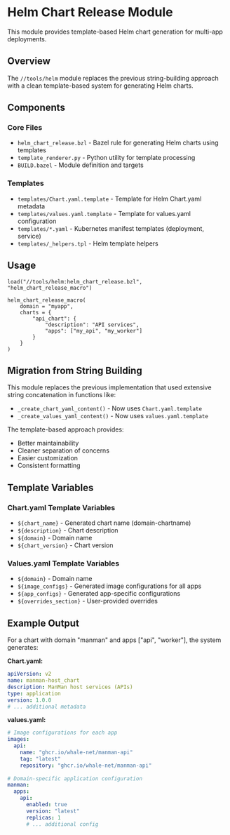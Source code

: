 # Helm Chart Release Module

This module provides template-based Helm chart generation for multi-app deployments.

## Overview

The `//tools/helm` module replaces the previous string-building approach with a clean template-based system for generating Helm charts.

## Components

### Core Files

- `helm_chart_release.bzl` - Bazel rule for generating Helm charts using templates
- `template_renderer.py` - Python utility for template processing
- `BUILD.bazel` - Module definition and targets

### Templates

- `templates/Chart.yaml.template` - Template for Helm Chart.yaml metadata
- `templates/values.yaml.template` - Template for values.yaml configuration  
- `templates/*.yaml` - Kubernetes manifest templates (deployment, service)
- `templates/_helpers.tpl` - Helm template helpers

## Usage

```starlark
load("//tools/helm:helm_chart_release.bzl", "helm_chart_release_macro")

helm_chart_release_macro(
    domain = "myapp",
    charts = {
        "api_chart": {
            "description": "API services",
            "apps": ["my_api", "my_worker"]
        }
    }
)
```

## Migration from String Building

This module replaces the previous implementation that used extensive string concatenation in functions like:
- `_create_chart_yaml_content()` - Now uses `Chart.yaml.template`
- `_create_values_yaml_content()` - Now uses `values.yaml.template`

The template-based approach provides:
- Better maintainability
- Cleaner separation of concerns
- Easier customization
- Consistent formatting

## Template Variables

### Chart.yaml Template Variables
- `${chart_name}` - Generated chart name (domain-chartname)
- `${description}` - Chart description
- `${domain}` - Domain name
- `${chart_version}` - Chart version

### Values.yaml Template Variables
- `${domain}` - Domain name
- `${image_configs}` - Generated image configurations for all apps
- `${app_configs}` - Generated app-specific configurations  
- `${overrides_section}` - User-provided overrides

## Example Output

For a chart with domain "manman" and apps ["api", "worker"], the system generates:

**Chart.yaml:**
```yaml
apiVersion: v2
name: manman-host_chart
description: ManMan host services (APIs)
type: application
version: 1.0.0
# ... additional metadata
```

**values.yaml:**
```yaml
# Image configurations for each app
images:
  api:
    name: "ghcr.io/whale-net/manman-api"
    tag: "latest"
    repository: "ghcr.io/whale-net/manman-api"
  
# Domain-specific application configuration  
manman:
  apps:
    api:
      enabled: true
      version: "latest"
      replicas: 1
      # ... additional config
```